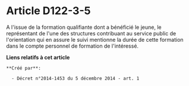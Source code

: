 # Article D122-3-5

A l'issue de la formation qualifiante dont a bénéficié le jeune, le représentant de l'une des structures contribuant au
service public de l'orientation qui en assure le suivi mentionne la durée de cette formation dans le compte personnel de
formation de l'intéressé.

**Liens relatifs à cet article**

	**Créé par**:

	  - Décret n°2014-1453 du 5 décembre 2014 - art. 1
